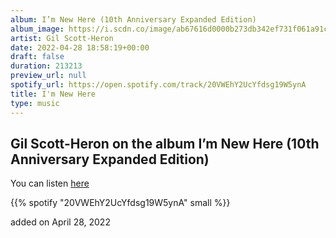 ```yaml
---
album: I’m New Here (10th Anniversary Expanded Edition)
album_image: https://i.scdn.co/image/ab67616d0000b273db342ef731f061a91c55f81c
artist: Gil Scott-Heron
date: 2022-04-28 18:58:19+00:00
draft: false
duration: 213213
preview_url: null
spotify_url: https://open.spotify.com/track/20VWEhY2UcYfdsg19W5ynA
title: I'm New Here
type: music
---
```



## Gil Scott-Heron on the album I’m New Here (10th Anniversary Expanded Edition)

You can listen [here](https://open.spotify.com/track/20VWEhY2UcYfdsg19W5ynA)

{{% spotify "20VWEhY2UcYfdsg19W5ynA" small %}}

added on April 28, 2022